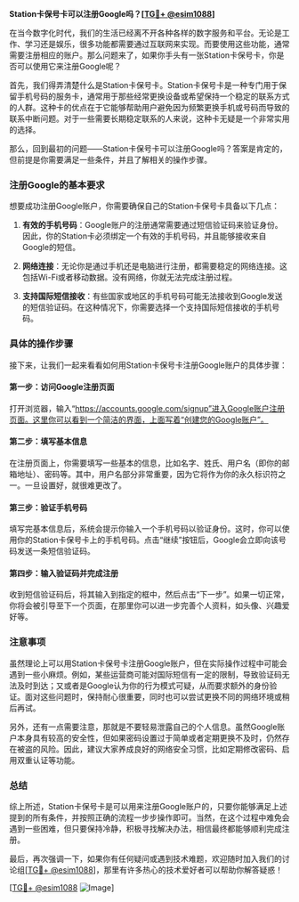 **Station卡保号卡可以注册Google吗？[[TG💪+ @esim1088](https://t.me/s/esim1088)]**

在当今数字化时代，我们的生活已经离不开各种各样的数字服务和平台。无论是工作、学习还是娱乐，很多功能都需要通过互联网来实现。而要使用这些功能，通常需要注册相应的账户。那么问题来了，如果你手头有一张Station卡保号卡，你是否可以使用它来注册Google呢？

首先，我们得弄清楚什么是Station卡保号卡。Station卡保号卡是一种专门用于保留手机号码的服务卡，通常用于那些经常更换设备或希望保持一个稳定的联系方式的人群。这种卡的优点在于它能够帮助用户避免因为频繁更换手机或号码而导致的联系中断问题。对于一些需要长期稳定联系的人来说，这种卡无疑是一个非常实用的选择。

那么，回到最初的问题——Station卡保号卡可以注册Google吗？答案是肯定的，但前提是你需要满足一些条件，并且了解相关的操作步骤。

### 注册Google的基本要求

想要成功注册Google账户，你需要确保自己的Station卡保号卡具备以下几点：

1. **有效的手机号码**：Google账户的注册通常需要通过短信验证码来验证身份。因此，你的Station卡必须绑定一个有效的手机号码，并且能够接收来自Google的短信。
   
2. **网络连接**：无论你是通过手机还是电脑进行注册，都需要稳定的网络连接。这包括Wi-Fi或者移动数据。没有网络，你就无法完成注册过程。

3. **支持国际短信接收**：有些国家或地区的手机号码可能无法接收到Google发送的短信验证码。在这种情况下，你需要选择一个支持国际短信接收的手机号码。

### 具体的操作步骤

接下来，让我们一起来看看如何用Station卡保号卡注册Google账户的具体步骤：

#### 第一步：访问Google注册页面

打开浏览器，输入“https://accounts.google.com/signup”进入Google账户注册页面。这里你可以看到一个简洁的界面，上面写着“创建您的Google账户”。

#### 第二步：填写基本信息

在注册页面上，你需要填写一些基本的信息，比如名字、姓氏、用户名（即你的邮箱地址）、密码等。其中，用户名部分非常重要，因为它将作为你的永久标识符之一。一旦设置好，就很难更改了。

#### 第三步：验证手机号码

填写完基本信息后，系统会提示你输入一个手机号码以验证身份。这时，你可以使用你的Station卡保号卡上的手机号码。点击“继续”按钮后，Google会立即向该号码发送一条短信验证码。

#### 第四步：输入验证码并完成注册

收到短信验证码后，将其输入到指定的框中，然后点击“下一步”。如果一切正常，你将会被引导至下一个页面，在那里你可以进一步完善个人资料，如头像、兴趣爱好等。

### 注意事项

虽然理论上可以用Station卡保号卡注册Google账户，但在实际操作过程中可能会遇到一些小麻烦。例如，某些运营商可能对国际短信有一定的限制，导致验证码无法及时到达；又或者是Google认为你的行为模式可疑，从而要求额外的身份验证。面对这些问题时，保持耐心很重要，同时也可以尝试更换不同的网络环境或稍后再试。

另外，还有一点需要注意，那就是不要轻易泄露自己的个人信息。虽然Google账户本身具有较高的安全性，但如果密码设置过于简单或者定期更换不及时，仍然存在被盗的风险。因此，建议大家养成良好的网络安全习惯，比如定期修改密码、启用双重认证等功能。

### 总结

综上所述，Station卡保号卡是可以用来注册Google账户的，只要你能够满足上述提到的所有条件，并按照正确的流程一步步操作即可。当然，在这个过程中难免会遇到一些困难，但只要保持冷静，积极寻找解决办法，相信最终都能够顺利完成注册。

最后，再次强调一下，如果你有任何疑问或遇到技术难题，欢迎随时加入我们的讨论组[[TG💪+ @esim1088](https://t.me/s/esim1088)]，那里有许多热心的技术爱好者可以帮助你解答疑惑！

[[TG💪+ @esim1088](https://t.me/s/esim1088) ![Image](https://i.postimg.cc/4NQfJmqS/Snipaste-2025-05-13-00-14-12.png)]